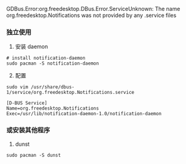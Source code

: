 GDBus.Error:org.freedesktop.DBus.Error.ServiceUnknown: The name org.freedesktop.Notifications was not provided by any .service files

### 独立使用
1. 安装 daemon
```shell
# install notification-daemon
sudo pacman -S notification-daemon
```
2. 配置
```shell
sudo vim /usr/share/dbus-1/service/org.freedesktop.Notifications.service

[D-BUS Service]
Name=org.freedesktop.Notifications
Exec=/usr/lib/notification-daemon-1.0/notification-daemon
```

### 或安装其他程序
1. dunst
```shell
sudo pacman -S dunst
```